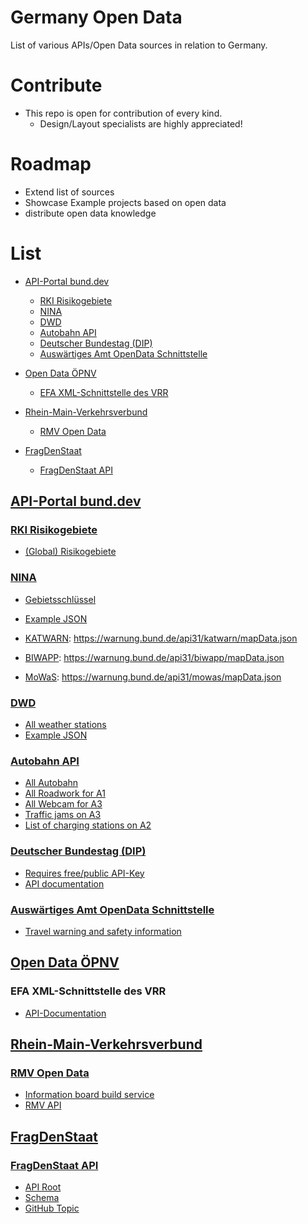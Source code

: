# Germany Open Data

List of various APIs/Open Data sources in relation to Germany.

# Contribute

- This repo is open for contribution of every kind.
  - Design/Layout specialists are highly appreciated!

# Roadmap

- Extend list of sources
- Showcase Example projects based on open data
- distribute open data knowledge

# List

- [API-Portal bund.dev](https://github.com/forensicgato/germany-open-data#api-portal-des-bundes)
  - [RKI Risikogebiete](https://github.com/forensicgato/germany-open-data#rki-risikogebiete)
  - [NINA](https://github.com/forensicgato/germany-open-data#nina)
  - [DWD](https://github.com/forensicgato/germany-open-data#dwd)
  - [Autobahn API](https://github.com/forensicgato/germany-open-data#autobahn-api)
  - [Deutscher Bundestag (DIP)](https://github.com/forensicgato/germany-open-data#deutscher-bundestag-dip)
  - [Auswärtiges Amt OpenData Schnittstelle](https://github.com/forensicgato/germany-open-data#auswärtiges-amt-openData-schnittstelle)

- [Open Data ÖPNV](https://github.com/forensicgato/germany-open-data#open-data-%C3%B6pnv)
  - [EFA XML-Schnittstelle des VRR](https://github.com/forensicgato/germany-open-data#efa-xml-schnittstelle-des-vrr)

- [Rhein-Main-Verkehrsverbund](https://github.com/forensicgato/germany-open-data#rhein-main-verkehrsverbund)
  - [RMV Open Data](https://github.com/forensicgato/germany-open-data#rmv-open-data)

- [FragDenStaat](https://github.com/forensicgato/germany-open-data#fragdenstaat)
  - [FragDenStaat API](https://github.com/forensicgato/germany-open-data#fragdenstaat-api)


## [API-Portal bund.dev](https://bund.dev/)

### [RKI Risikogebiete](https://risikogebiete.api.bund.dev/)

- [(Global) Risikogebiete](https://api.einreiseanmeldung.de/reisendenportal/risikogebiete)

### [NINA](https://nina.api.bund.dev/)

- [Gebietsschlüssel](https://www.xrepository.de/api/xrepository/urn:de:bund:destatis:bevoelkerungsstatistik:schluessel:rs_2021-07-31/download/Regionalschl_ssel_2021-07-31.json) 
- [Example JSON](https://warnung.bund.de/api31/dashboard/110000000000.json)

- [KATWARN](https://www.katwarn.de/): https://warnung.bund.de/api31/katwarn/mapData.json
- [BIWAPP](https://www.biwapp.de/): https://warnung.bund.de/api31/biwapp/mapData.json
- [MoWaS](https://www.bbk.bund.de/DE/Warnung-Vorsorge/Warnung-in-Deutschland/Warnmittel/MoWaS/mowas_node.html): https://warnung.bund.de/api31/mowas/mapData.json

### [DWD](https://dwd.api.bund.dev/)

- [All weather stations](https://www.dwd.de/DE/leistungen/klimadatendeutschland/statliste/statlex_html.html;jsessionid=7CCB4F4A7B49384AAEE982766D2399F6.live11052?view=nasPublication&nn=16102)
- [Example JSON](https://app-prod-ws.warnwetter.de/v30/stationOverviewExtended?stationIds=10865)

### [Autobahn API](https://autobahn.api.bund.dev/)

- [All Autobahn](https://verkehr.autobahn.de/o/autobahn/)
- [All Roadwork for A1](https://verkehr.autobahn.de/o/autobahn/A1/services/roadworks)
- [All Webcam for A3](https://verkehr.autobahn.de/o/autobahn/A3/services/webcam)
- [Traffic jams on A3](https://verkehr.autobahn.de/o/autobahn/A3/services/warning)
- [List of charging stations on A2](https://verkehr.autobahn.de/o/autobahn/A2/services/electric_charging_station)

### [Deutscher Bundestag (DIP)](https://dip.bundestag.de/)

- [Requires free/public API-Key](https://dip.bundestag.de/%C3%BCber-dip/hilfe/api)
- [API documentation](https://dip.bundestag.de/documents/informationsblatt_zur_dip_api_v01.pdf)

### [Auswärtiges Amt OpenData Schnittstelle](https://travelwarning.api.bund.dev/)

- [Travel warning and safety information](https://www.auswaertiges-amt.de/opendata/travelwarning)

## [Open Data ÖPNV](https://www.opendata-oepnv.de/ht/de/willkommen)

### EFA XML-Schnittstelle des VRR

- [API-Documentation](https://www.opendata-oepnv.de/fileadmin/Dokumentationen_etc/VRR/VRR_20181119_Dokumentation_XML_Schnittstelle_V1.3.pdf)

## [Rhein-Main-Verkehrsverbund](https://www.rmv.de/)

### [RMV Open Data](https://opendata.rmv.de/site/start.html)

- [Information board build service](https://www.rmv.de/auskunft/bin/jp/stboard.exe/dn?L=vs_anzeigetafel)
- [RMV API](https://www.rmv.de/hapi/)

## [FragDenStaat](https://fragdenstaat.de)

### [FragDenStaat API](https://fragdenstaat.de/api/)

- [API Root](https://fragdenstaat.de/api/v1/)
- [Schema](https://fragdenstaat.de/api/v1/schema/)
- [GitHub Topic](https://github.com/topics/fragdenstaat)
